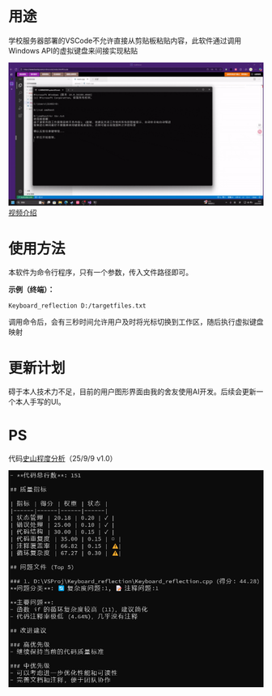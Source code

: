 # 用途
学校服务器部署的VSCode不允许直接从剪贴板粘贴内容，此软件通过调用Windows API的虚拟键盘来间接实现粘贴


![使用示例](intro.gif "使用示例")
[视频介绍](https://www.bilibili.com/video/BV1goYwzZEN3)

# 使用方法
本软件为命令行程序，只有一个参数，传入文件路径即可。

**示例（终端）：**
```
Keyboard_reflection D:/targetfiles.txt
```
调用命令后，会有三秒时间允许用户及时将光标切换到工作区，随后执行虚拟键盘映射

# 更新计划
碍于本人技术力不足，目前的用户图形界面由我的舍友使用AI开发。后续会更新一个本人手写的UI。


# PS
代码[史山程度分析](https://github.com/Done-0/fuck-u-code)（25/9/9 v1.0）


![屎山代码](spaghetti.png "屎山代码")
